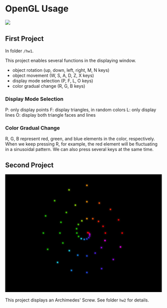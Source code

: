 # OpenGL Usage

![](hw1/effects.gif)

## First Project
In folder `/hw1`.

This project enables several functions in the displaying window.

* object rotation (up, down, left, right, M, N keys)
* object movement (W, S, A, D, Z, X keys)
* display mode selection (P, F, L, O keys)
* color gradual change (R, G, B keys)

### Display Mode Selection
P: only display points
F: display triangles, in random colors
L: only display lines
O: display both triangle faces and lines

### Color Gradual Change
R, G, B represent red, green, and blue elements in the color, respectively. When we keep pressing R, for example, the red element will be fluctuating in a sinusoidal pattern. We can also press several keys at the same time.

## Second Project

![](hw2/effect.gif)

This project displays an Archimedes' Screw. See folder `hw2` for details.
